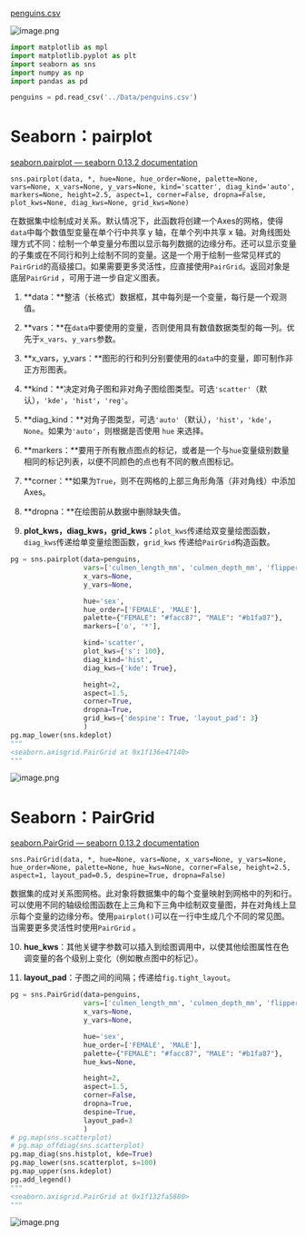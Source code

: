 [penguins.csv](https://flowus.cn/preview/f812de5d-c632-4e48-9d31-d9fff13cb972)

![image.png](https://tc-cdn.flowus.cn/oss/11b4a047-a2bd-450f-8566-609a4ecc8083/image.png?time=1747467900&token=f7412d60751f92b752f04064a8e0dd6115c7a533454610bdb0a1f873d883dd4d&role=sharePaid)

```Python
import matplotlib as mpl
import matplotlib.pyplot as plt
import seaborn as sns
import numpy as np
import pandas as pd

penguins = pd.read_csv('../Data/penguins.csv')
```


# Seaborn：pairplot

[seaborn.pairplot — seaborn 0.13.2 documentation](https://seaborn.pydata.org/generated/seaborn.pairplot.html)


`sns.pairplot(data, *, hue=None, hue_order=None, palette=None, vars=None, x_vars=None, y_vars=None, kind='scatter', diag_kind='auto', markers=None, height=2.5, aspect=1, corner=False, dropna=False, plot_kws=None, diag_kws=None, grid_kws=None)`

在数据集中绘制成对关系。默认情况下，此函数将创建一个Axes的网格，使得`data`中每个数值型变量在单个行中共享 y 轴，在单个列中共享 x 轴。对角线图处理方式不同：绘制一个单变量分布图以显示每列数据的边缘分布。还可以显示变量的子集或在不同行和列上绘制不同的变量。这是一个用于绘制一些常见样式的`PairGrid`的高级接口。如果需要更多灵活性，应直接使用`PairGrid`。返回对象是底层`PairGrid` ，可用于进一步自定义图表。

1. **data：**整洁（长格式）数据框，其中每列是一个变量，每行是一个观测值。

2. **vars：**在`data`中要使用的变量，否则使用具有数值数据类型的每一列。优先于`x_vars`、`y_vars`参数。

3. **x_vars，y_vars：**图形的行和列分别要使用的`data`中的变量，即可制作非正方形图表。

4. **kind：**决定对角子图和非对角子图绘图类型。可选`'scatter'`（默认），`'kde'`，`'hist'`，`'reg'`。

5. **diag_kind：**对角子图类型，可选`'auto'`（默认），`'hist'`，`'kde'`，`None`。如果为`'auto'`，则根据是否使用 `hue` 来选择。

6. **markers：**要用于所有散点图点的标记，或者是一个与`hue`变量级别数量相同的标记列表，以便不同颜色的点也有不同的散点图标记。

7. **corner：**如果为`True`，则不在网格的上部三角形角落（非对角线）中添加Axes。

8. **dropna：**在绘图前从数据中删除缺失值。

9. **plot_kws，diag_kws，grid_kws：**`plot_kws`传递给双变量绘图函数，`diag_kws`传递给单变量绘图函数，`grid_kws` 传递给`PairGrid`构造函数。

```Python
pg = sns.pairplot(data=penguins,
                  vars=['culmen_length_mm', 'culmen_depth_mm', 'flipper_length_mm', 'body_mass_g'],
                  x_vars=None,
                  y_vars=None,

                  hue='sex',
                  hue_order=['FEMALE', 'MALE'],
                  palette={"FEMALE": "#facc87", "MALE": "#b1fa87"},
                  markers=['o', '*'],

                  kind='scatter',
                  plot_kws={'s': 100},
                  diag_kind='hist',
                  diag_kws={'kde': True},

                  height=2,
                  aspect=1.5,
                  corner=True,
                  dropna=True,
                  grid_kws={'despine': True, 'layout_pad': 3}
                  )
pg.map_lower(sns.kdeplot)
"""
<seaborn.axisgrid.PairGrid at 0x1f136e47140>
"""
```


![image.png](https://tc-cdn.flowus.cn/oss/1d0395eb-c11a-483c-af53-84928e2cb8d9/image.png?time=1747467900&token=9681d9790ce621947e8dea2b23b6fb3a357c97ab6e198ca196e13d2ec8b32665&role=sharePaid)

# Seaborn：PairGrid

[seaborn.PairGrid — seaborn 0.13.2 documentation](https://seaborn.pydata.org/generated/seaborn.PairGrid.html)


`sns.PairGrid(data, *, hue=None, vars=None, x_vars=None, y_vars=None, hue_order=None, palette=None, hue_kws=None, corner=False, height=2.5, aspect=1, layout_pad=0.5, despine=True, dropna=False)`

数据集的成对关系图网格。此对象将数据集中的每个变量映射到网格中的列和行。可以使用不同的轴级绘图函数在上三角和下三角中绘制双变量图，并在对角线上显示每个变量的边缘分布。使用`pairplot()`可以在一行中生成几个不同的常见图。当需要更多灵活性时使用`PairGrid` 。

10. **hue_kws**：其他关键字参数可以插入到绘图调用中，以使其他绘图属性在色调变量的各个级别上变化（例如散点图中的标记）。

11. **layout_pad**：子图之间的间隔；传递给`fig.tight_layout`。

```Python
pg = sns.PairGrid(data=penguins,
                  vars=['culmen_length_mm', 'culmen_depth_mm', 'flipper_length_mm', 'body_mass_g'],
                  x_vars=None,
                  y_vars=None,

                  hue='sex',
                  hue_order=['FEMALE', 'MALE'],
                  palette={"FEMALE": "#facc87", "MALE": "#b1fa87"},
                  hue_kws=None,

                  height=2,
                  aspect=1.5,
                  corner=False,
                  dropna=True,
                  despine=True,
                  layout_pad=3
                  )
# pg.map(sns.scatterplot)
# pg.map_offdiag(sns.scatterplot)
pg.map_diag(sns.histplot, kde=True)
pg.map_lower(sns.scatterplot, s=100)
pg.map_upper(sns.kdeplot)
pg.add_legend()
"""
<seaborn.axisgrid.PairGrid at 0x1f132fa5880>
"""
```


![image.png](https://tc-cdn.flowus.cn/oss/11042d82-5941-47aa-82c5-a2cc26534920/image.png?time=1747467900&token=ba884ae077ef5105bc137554d21482ccc6d986e0b6075badb86968aa5395fba9&role=sharePaid)



